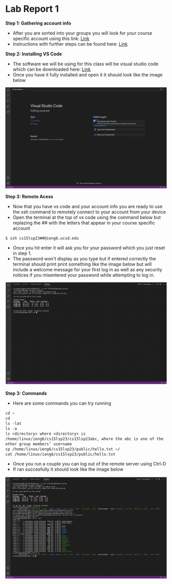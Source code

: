 # Lab Report 1
**Step 1: Gathering account info**
- After you are sorted into your groups you will look for your course specific account using this link: [Link](https://sdacs.ucsd.edu/~icc/index.php)
- Instructions with further steps can be found here: [Link](https://drive.google.com/file/d/17IDZn8Qq7Q0RkYMxdiIR0o6HJ3B5YqSW/view)

**Step 2: Installing VS Code**
- The software we will be using for this class will be visual studio code which can be downloaded here: [Link](https://code.visualstudio.com/)
- Once you have it fully installed and open it it should look like the image below

![Image](vscode.png)

**Step 3: Remote Acess**
- Now that you have vs code and your account info you are ready to use the ssh command to remotely connect to your account from your device
- Open the terminal at the top of vs code using the command below but replazing the ## with the letters that appear in your course specific account
```
$ ssh cs15lsp23##@ieng6.ucsd.edu
```
- Once you hit enter it will ask you for your password which you just reset in step 1.
- The password won't display as you type but if entered correctly the terminal should print print something like the image below but will include a welcome message for your first log in as well as any security notices if you misentered your password while attempting to log in.

![Image](remoteaccess.png)

**Step 3: Commands**
- Here are some commands you can try running
```
cd ~
cd
ls -lat
ls -a
ls <directory> where <directory> is /home/linux/ieng6/cs15lsp23/cs15lsp23abc, where the abc is one of the other group members’ username
cp /home/linux/ieng6/cs15lsp23/public/hello.txt ~/
cat /home/linux/ieng6/cs15lsp23/public/hello.txt
```
- Once you run a couple you can log out of the remote server using Ctrl-D
- If ran succesfully it should look like the image below

![Image](commands.png)
